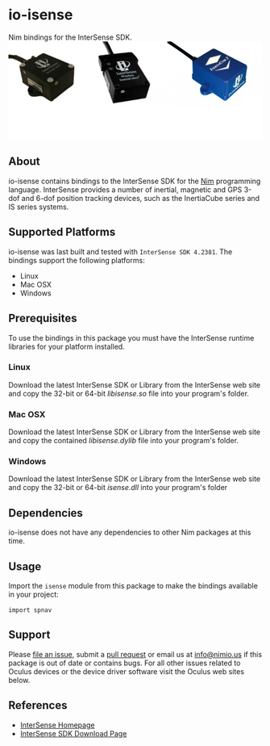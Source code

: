 # io-isense

Nim bindings for the InterSense SDK.
![io-isense Logo](logo.png)


## About

io-isense contains bindings to the InterSense SDK for the
[Nim](http://nim-lang.org) programming language. InterSense provides a number of
inertial, magnetic and GPS 3-dof and 6-dof position tracking devices, such as
the InertiaCube series and IS series systems.


## Supported Platforms

io-isense was last built and tested with ``InterSense SDK 4.2381``. The bindings
support the following platforms:

- Linux
- Mac OSX
- Windows


## Prerequisites

To use the bindings in this package you must have the InterSense runtime
libraries for your platform installed.

### Linux

Download the latest InterSense SDK or Library from the InterSense web site and
copy the 32-bit or 64-bit *libisense.so* file into your program's folder.

### Mac OSX

Download the latest InterSense SDK or Library from the InterSense web site and
copy the contained *libisense.dylib* file into your program's folder.

### Windows

Download the latest InterSense SDK or Library from the InterSense web site and
copy the 32-bit or 64-bit *isense.dll* into your program's folder


## Dependencies

io-isense does not have any dependencies to other Nim packages at this time.


## Usage

Import the `isense` module from this package to make the bindings available in your project:

```Nimrod
import spnav
```

## Support

Please [file an issue](https://github.com/nimious/io-isense/issues), submit a
[pull request](https://github.com/nimious/io-isense/pulls?q=is%3Aopen+is%3Apr)
or email us at info@nimio.us if this package is out of date or contains bugs.
For all other issues related to Oculus devices or the device driver software
visit the Oculus web sites below.


## References

- [InterSense Homepage](https://www.intersense.com)
- [InterSense SDK Download Page](https://http://www.intersense.com/pages/33/154/)
